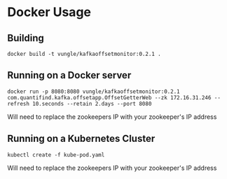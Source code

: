 Docker Usage
================

## Building

    docker build -t vungle/kafkaoffsetmonitor:0.2.1 .
    
## Running on a Docker server

    docker run -p 8080:8080 vungle/kafkaoffsetmonitor:0.2.1 com.quantifind.kafka.offsetapp.OffsetGetterWeb --zk 172.16.31.246 --refresh 10.seconds --retain 2.days --port 8080
    
Will need to replace the zookeepers IP with your zookeeper's IP address

## Running on a Kubernetes Cluster

    kubectl create -f kube-pod.yaml
    
Will need to replace the zookeepers IP with your zookeeper's IP address

